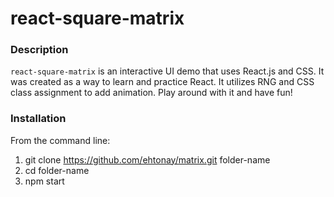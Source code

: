 # react-square-matrix

### Description
`react-square-matrix` is an interactive UI demo that uses React.js and CSS. It was created as a way to learn and practice React. It utilizes RNG and CSS class assignment to add animation. Play around with it and have fun!


### Installation
From the command line:

1) git clone https://github.com/ehtonay/matrix.git folder-name
2) cd folder-name
3) npm start